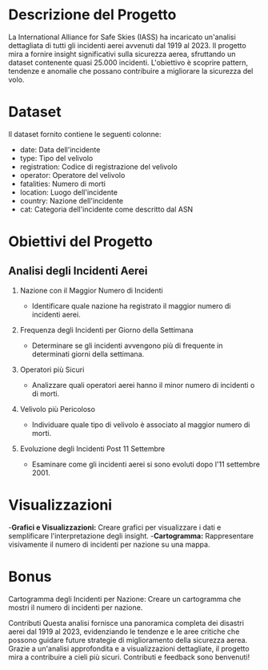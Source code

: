 # Descrizione del Progetto

La International Alliance for Safe Skies (IASS) ha incaricato un'analisi dettagliata di tutti gli incidenti aerei avvenuti dal 1919 al 2023. Il progetto mira a fornire insight significativi sulla sicurezza aerea, sfruttando un dataset contenente quasi 25.000 incidenti. L'obiettivo è scoprire pattern, tendenze e anomalie che possano contribuire a migliorare la sicurezza del volo.

# Dataset
Il dataset fornito contiene le seguenti colonne:
- date: Data dell'incidente
- type: Tipo del velivolo
- registration: Codice di registrazione del velivolo
- operator: Operatore del velivolo
- fatalities: Numero di morti
- location: Luogo dell'incidente
- country: Nazione dell'incidente
- cat: Categoria dell'incidente come descritto dal ASN

# Obiettivi del Progetto

## Analisi degli Incidenti Aerei
   
  1.  Nazione con il Maggior Numero di Incidenti
      - Identificare quale nazione ha registrato il maggior numero di incidenti aerei.
  
   2. Frequenza degli Incidenti per Giorno della Settimana
      - Determinare se gli incidenti avvengono più di frequente in determinati giorni della settimana.
   
   3. Operatori più Sicuri
      - Analizzare quali operatori aerei hanno il minor numero di incidenti o di morti.
   
   4. Velivolo più Pericoloso
      - Individuare quale tipo di velivolo è associato al maggior numero di morti.
   
   5. Evoluzione degli Incidenti Post 11 Settembre
      - Esaminare come gli incidenti aerei si sono evoluti dopo l'11 settembre 2001.

# Visualizzazioni

-**Grafici e Visualizzazioni:** Creare grafici per visualizzare i dati e semplificare l'interpretazione degli insight.
-**Cartogramma:** Rappresentare visivamente il numero di incidenti per nazione su una mappa.

# Bonus
Cartogramma degli Incidenti per Nazione: Creare un cartogramma che mostri il numero di incidenti per nazione.

Contributi
Questa analisi fornisce una panoramica completa dei disastri aerei dal 1919 al 2023, evidenziando le tendenze e le aree critiche che possono guidare future strategie di miglioramento della sicurezza aerea. Grazie a un'analisi approfondita e a visualizzazioni dettagliate, il progetto mira a contribuire a cieli più sicuri.
Contributi e feedback sono benvenuti! 
